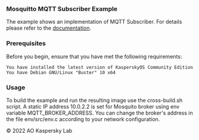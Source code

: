 ### Mosquitto MQTT Subscriber Example
The example shows an implementation of MQTT Subscriber. 
For details please refer to the [documentation](https://click.kaspersky.com/?hl=en-us&link=online_help&pid=kos&version=1.1).

### Prerequisites
Before you begin, ensure that you have met the following requirements:

    You have installed the latest version of KasperskyOS Community Edition
    You have Debian GNU/Linux "Buster" 10 x64

### Usage
To build the example and run the resulting image use the cross-build.sh script.
A static IP address 10.0.2.2 is set for Mosquito broker using env variable MQTT_BROKER_ADDRESS. 
You can change the broker's address in the file env/src/env.c according to your network configuration.

© 2022 AO Kaspersky Lab
